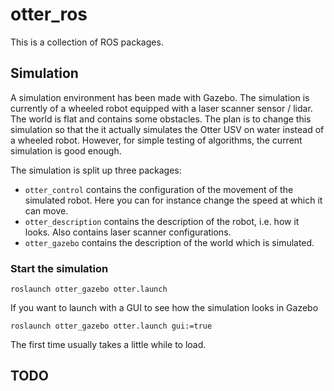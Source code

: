 # otter_ros
This is a collection of ROS packages.

## Simulation

A simulation environment has been made with Gazebo. The simulation is currently of a wheeled robot equipped with a laser scanner sensor / lidar. The world is flat and contains some obstacles.
The plan is to change this simulation so that the it actually simulates the Otter USV on water instead of a wheeled robot. However, for simple testing of algorithms, the current simulation is good enough.

The simulation is split up three packages:

- `otter_control` contains the configuration of the movement of the simulated robot. Here you can for instance change the speed at which it can move.
- `otter_description` contains the description of the robot, i.e. how it looks. Also contains laser scanner configurations.
- `otter_gazebo` contains the description of the world which is simulated.

### Start the simulation
```
roslaunch otter_gazebo otter.launch
```
If you want to launch with a GUI to see how the simulation looks in Gazebo
```
roslaunch otter_gazebo otter.launch gui:=true
```
The first time usually takes a little while to load.

## TODO
